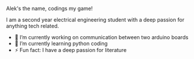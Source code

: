 Alek's the name, codings my game!

I am a second year electrical engineering student with a deep passion for anything tech related.

- 🔭 I’m currently working on communication between two arduino boards
- 🌱 I’m currently learning python coding
- ⚡ Fun fact: I have a deep passion for literature


<!--
**alek3000/alek3000** is a ✨ _special_ ✨ repository because its `README.md` (this file) appears on your GitHub profile.

Here are some ideas to get you started:

- 🔭 I’m currently working on ...
- 🌱 I’m currently learning ...
- 👯 I’m looking to collaborate on ...
- 🤔 I’m looking for help with ...
- 💬 Ask me about ...
- 📫 How to reach me: ...
- 😄 Pronouns: ...
- ⚡ Fun fact: ...
-->

